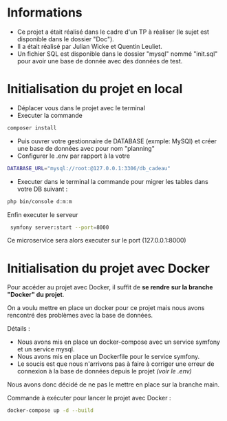 # Informations
 - Ce projet a était réalisé dans le cadre d'un TP à réaliser (le sujet est disponible dans le dossier "Doc").
 - Il a était réalisé par Julian Wicke et Quentin Leuliet.
 - Un fichier SQL est disponible dans le dossier "mysql" nommé "init.sql" pour avoir une base de donnée avec des données de test.

# Initialisation du projet en local
- Déplacer vous dans le projet avec le terminal
- Executer la commande

```sh
composer install 
```

- Puis ouvrer votre gestionnaire de DATABASE (exmple: MySQl) et créer une base de données avec pour nom "planning"
- Configurer le .env par rapport à la votre
  
```sh
DATABASE_URL="mysql://root:@127.0.0.1:3306/db_cadeau"
```

- Executer dans le terminal la commande pour migrer les tables dans votre DB suivant : 

```sh
php bin/console d:m:m
```

Enfin executer le serveur 
```sh
 symfony server:start --port=8000
```

Ce microservice sera alors executer sur le port (127.0.0.1:8000)

# Initialisation du projet avec Docker

Pour accéder au projet avec Docker, il suffit de **se rendre sur la branche "Docker" du projet**.

On a voulu mettre en place un docker pour ce projet mais nous avons rencontré des problèmes avec la base de données. 

Détails :
- Nous avons mis en place un docker-compose avec un service symfony et un service mysql.
- Nous avons mis en place un Dockerfile pour le service symfony.
- Le soucis est que nous n'arrivons pas à faire à corriger une erreur de connexion à la base de données depuis le projet *(voir le .env)*

Nous avons donc décidé de ne pas le mettre en place sur la branche main.

Commande à exécuter pour lancer le projet avec Docker :
```sh 
docker-compose up -d --build
```


